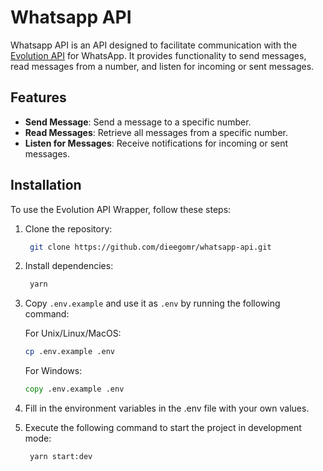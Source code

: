 # Whatsapp API

Whatsapp API is an API designed to facilitate communication with the [Evolution API](https://doc.evolution-api.com/docs/docker-installation) for WhatsApp. It provides functionality to send messages, read messages from a number, and listen for incoming or sent messages.

## Features

- **Send Message**: Send a message to a specific number.
- **Read Messages**: Retrieve all messages from a specific number.
- **Listen for Messages**: Receive notifications for incoming or sent messages.

## Installation

To use the Evolution API Wrapper, follow these steps:

1. Clone the repository:
   ```bash
    git clone https://github.com/dieegomr/whatsapp-api.git
    ```

2. Install dependencies:
   ```bash
    yarn
    ```

3. Copy `.env.example` and use it as `.env` by running the following command:

    For Unix/Linux/MacOS:
    ```bash
    cp .env.example .env
    ```

    For Windows:
    ```cmd
    copy .env.example .env
    ```

4. Fill in the environment variables in the .env file with your own values.

5. Execute the following command to start the project in development mode:
   ```bash
    yarn start:dev
    ```